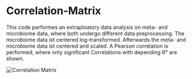 # Correlation-Matrix
This code performes an extraploatory data analysis on meta- and microbiome data, where both undergo
different data preprocessing. The microbiome data ist centered log-transformed. Afterwards
the meta- and microbiome data ist centered and scaled.
A Pearson correlation is performed, where only significant Correlations with depending R² are shown.

![Correlation Matrix](https://user-images.githubusercontent.com/80318329/212550033-bdc77384-325c-447e-ac1e-f2e1aa7b20e2.png)
